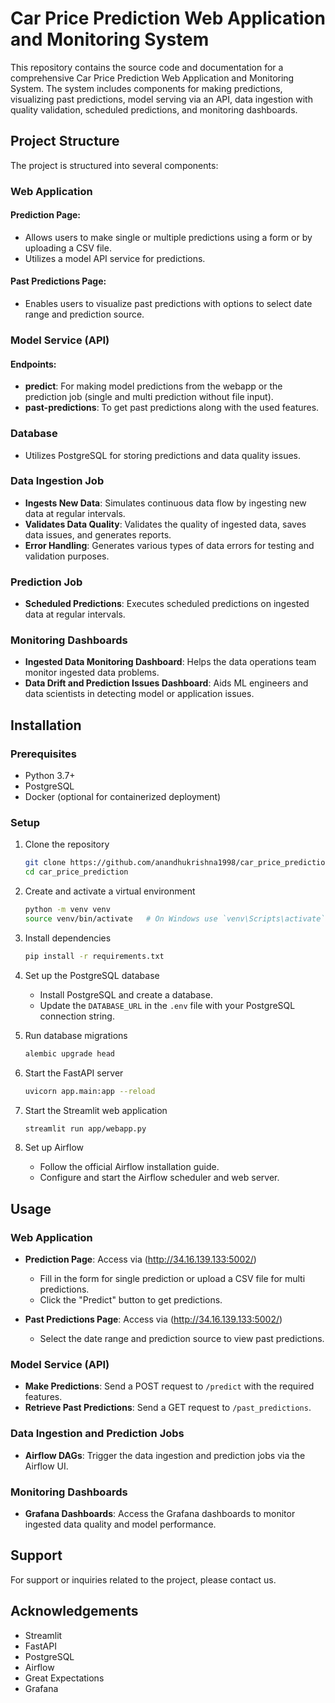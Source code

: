 # Car Price Prediction Web Application and Monitoring System
 
This repository contains the source code and documentation for a comprehensive Car Price Prediction Web Application and Monitoring System. The system includes components for making predictions, visualizing past predictions, model serving via an API, data ingestion with quality validation, scheduled predictions, and monitoring dashboards.
 
## Project Structure
 
The project is structured into several components:
 
### Web Application
 
#### Prediction Page:
- Allows users to make single or multiple predictions using a form or by uploading a CSV file.
- Utilizes a model API service for predictions.
 
#### Past Predictions Page:
- Enables users to visualize past predictions with options to select date range and prediction source.
 
### Model Service (API)
 
#### Endpoints:
- **predict**: For making model predictions from the webapp or the prediction job (single and multi prediction without file input).
- **past-predictions**: To get past predictions along with the used features.
 
### Database
- Utilizes PostgreSQL for storing predictions and data quality issues.
 
### Data Ingestion Job
- **Ingests New Data**: Simulates continuous data flow by ingesting new data at regular intervals.
- **Validates Data Quality**: Validates the quality of ingested data, saves data issues, and generates reports.
- **Error Handling**: Generates various types of data errors for testing and validation purposes.
 
### Prediction Job
- **Scheduled Predictions**: Executes scheduled predictions on ingested data at regular intervals.
 
### Monitoring Dashboards
- **Ingested Data Monitoring Dashboard**: Helps the data operations team monitor ingested data problems.
- **Data Drift and Prediction Issues Dashboard**: Aids ML engineers and data scientists in detecting model or application issues.
 
## Installation
 
### Prerequisites
- Python 3.7+
- PostgreSQL
- Docker (optional for containerized deployment)
 
### Setup
1. Clone the repository
    ```bash
    git clone https://github.com/anandhukrishna1998/car_price_prediction.git
    cd car_price_prediction
    ```
2. Create and activate a virtual environment
    ```bash
    python -m venv venv
    source venv/bin/activate   # On Windows use `venv\Scripts\activate`
    ```
3. Install dependencies
    ```bash
    pip install -r requirements.txt
    ```
4. Set up the PostgreSQL database
    - Install PostgreSQL and create a database.
    - Update the `DATABASE_URL` in the `.env` file with your PostgreSQL connection string.
 
5. Run database migrations
    ```bash
    alembic upgrade head
    ```
 
6. Start the FastAPI server
    ```bash
    uvicorn app.main:app --reload
    ```
 
7. Start the Streamlit web application
    ```bash
    streamlit run app/webapp.py
    ```
 
8. Set up Airflow
    - Follow the official Airflow installation guide.
    - Configure and start the Airflow scheduler and web server.
 
## Usage
 
### Web Application
 
- **Prediction Page**: Access via (http://34.16.139.133:5002/)
    - Fill in the form for single prediction or upload a CSV file for multi predictions.
    - Click the "Predict" button to get predictions.
 
- **Past Predictions Page**: Access via (http://34.16.139.133:5002/)
    - Select the date range and prediction source to view past predictions.
 
### Model Service (API)
 
- **Make Predictions**: Send a POST request to `/predict` with the required features.
- **Retrieve Past Predictions**: Send a GET request to `/past_predictions`.
 
### Data Ingestion and Prediction Jobs
 
- **Airflow DAGs**: Trigger the data ingestion and prediction jobs via the Airflow UI.
 
### Monitoring Dashboards
 
- **Grafana Dashboards**: Access the Grafana dashboards to monitor ingested data quality and model performance.
 
## Support
 
For support or inquiries related to the project, please contact us.
 
## Acknowledgements
 
- Streamlit
- FastAPI
- PostgreSQL
- Airflow
- Great Expectations
- Grafana